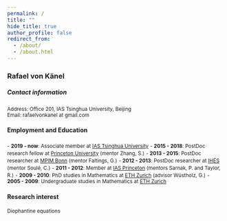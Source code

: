 ```yaml
---
permalink: /
title: ""
hide_title: true
author_profile: false
redirect_from: 
  - /about/
  - /about.html
---
```



### Rafael von K&auml;nel

##### Contact information

<small>Address: Office 201, IAS Tsinghua University, Beijing  
Email: rafaelvonkanel at gmail.com</small>

#### Employment and Education
<small>- **2019 - now**: Associate member at [IAS Tsinghua University](https://www.ias.tsinghua.edu.cn/en/)</small>
<small>- **2015 - 2018**: PostDoc research fellow at [Princeton University](https://www.math.princeton.edu/) (mentor Zhang, S.)</small>
<small>- **2013 - 2015**: PostDoc researcher at [MPIM Bonn](https://www.mpim-bonn.mpg.de/) (mentor Faltings, G.)</small>
<small>- **2012 - 2013**: PostDoc researcher at [IH&Eacute;S](https://www.ihes.fr/en/) (mentor Soul&eacute;, C.)</small>
<small>- **2011 - 2012**: Member at [IAS Princeton](https://www.ias.edu/math) (mentors Sarnak, P. and Taylor, R.)</small>
<small>- **2009 - 2010**: PhD studies in Mathematics at [ETH Zurich](https://math.ethz.ch/) (advisor W&uuml;stholz, G.)</small>
<small>- **2005 - 2009**: Undergraduate studies in Mathematics at [ETH Zurich](https://math.ethz.ch/)</small>

####  Research interest
<small>Diophantine equations</small>


